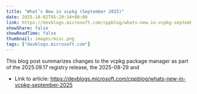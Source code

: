 ```yaml
---
title: "What’s New in vcpkg (September 2025)"
date: 2025-10-02T05:29:34+00:00
link: https://devblogs.microsoft.com/cppblog/whats-new-in-vcpkg-september-2025
showShare: false
showReadTime: false
thumbnail: images/misc.png
tags: ["devblogs.microsoft.com"]
---
```

This blog post summarizes changes to the vcpkg package manager as part of the 2025.09.17 registry release, the 2025-08-29 and

- Link to article: https://devblogs.microsoft.com/cppblog/whats-new-in-vcpkg-september-2025
